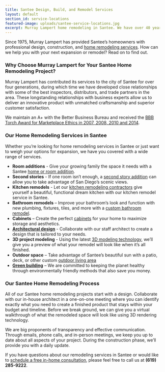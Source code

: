 ```yaml
---
title: Santee Design, Build, and Remodel Services
layout: default
section_id: service-locations
featured-image: uploads/santee-service-locations.jpg
excerpt: Murray Lampert home remodeling in Santee. We have over 40 years experience providing design, build, and remodel services in Santee.
---
```


Since 1975, Murray Lampert has provided Santee’s homeowners with professional design, construction, and [home remodeling services](/san-diego-home-remodel-services). How can we help you with your next expansion or remodel? Read on to find out.

### Why Choose Murray Lampert for Your Santee Home Remodeling Project?

Murray Lampert has contributed its services to the city of Santee for over four generations, during which time we have developed close relationships with some of the best inspectors, distributors, and trade partners in the area. These longstanding relationships with business experts allow us to deliver an innovative product with unmatched craftsmanship and superior customer satisfaction.

We maintain an A+ with the Better Business Bureau and received the [BBB Torch Award for Marketplace Ethics in 2007, 2008, 2010 and 2014](/another-better-business-bureau-torch-award).

### Our Home Remodeling Services in Santee

Whether you’re looking for home remodeling services in Santee or just want to weigh your options for expansion, we have you covered with a wide range of services.

- **Room additions** - Give your growing family the space it needs with a Santee [home or room addition](/san-diego-room-additions).
- **Second stories** - If one room isn’t enough, a [second story addition](/san-diego-second-story-addition) can allow you to take advantage of San Diego’s scenic views.
- **Kitchen remodels** - Let our [kitchen remodeling contractors](/san-diego-kitchen-remodeling-services) give yourself a beautiful, functional dream kitchen with our kitchen remodel service in Santee.
- **Bathroom remodels** – Improve your bathroom’s look and function with new plumbing, fixtures, tiles, and more with a [custom bathroom remodel](/san-diego-bathroom-remodeling-services).
- **Cabinets** – Create the perfect [cabinets](/san-diego-custom-cabinet-construction-services) for your home to maximize storage and aesthetics.
- **[Architectural design](/san-diego-architectural-design-services)** - Collaborate with our staff architect to create a design that is tailored to your needs.
- **3D project modeling** - Using the latest [3D modeling technology](/3d-architectural-rendering-services), we’ll give you a preview of what your remodel will look like when it’s all finished.
- **Outdoor space** – Take advantage of Santee’s beautiful sun with a patio, deck, or other custom [outdoor living area](/san-diego-outdoor-living-space-design/)
- **[Green building](/san-diego-green-home-construction)** – We are committed to keeping the planet healthy through environmentally friendly methods that also save you money.

### Our Santee Home Remodeling Process

All of our Santee home remodeling projects start with a design. Collaborate with our in-house architect in a one-on-one meeting where you can identify exactly what you need to create a finished product that stays within your budget and timeline. Before we break ground, we can give you a virtual walkthrough of what the remodeled space will look like using 3D rendering technology.

We are big proponents of transparency and effective communication. Through emails, phone calls, and in-person meetings, we keep you up to date about all aspects of your project. During the construction phase, we’ll provide you with a daily update.

If you have questions about our remodeling services in Santee or would like to [schedule a free in-home consultation](#quick-contact), please feel free to call us at **(619) 285-9222**.
